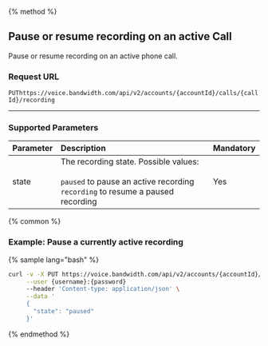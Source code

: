 {% method %}
## Pause or resume recording on an active Call
Pause or resume recording on an active phone call.

### Request URL
<code class="post">PUT</code>`https://voice.bandwidth.com/api/v2/accounts/{accountId}/calls/{callId}/recording`

---

### Supported Parameters
| Parameter       | Description                                                                                                                            | Mandatory |
|:----------------|:---------------------------------------------------------------------------------------------------------------------------------------|:----------|
| state           | The recording state. Possible values: <br><br> `paused` to pause an active recording<br>`recording` to resume a paused recording<br>   | Yes       |
{% common %}

### Example: Pause a currently active recording

{% sample lang="bash" %}

```bash
curl -v -X PUT https://voice.bandwidth.com/api/v2/accounts/{accountId}/calls/{callId}/recording \
     --user {username}:{password}
     --header 'Content-type: application/json' \
     --data '
     {
       "state": "paused"
     }'
```

{% endmethod %}
